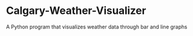 # Calgary-Weather-Visualizer
A Python program that visualizes weather data through bar and line graphs
